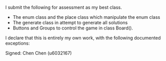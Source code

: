 I submit the following for assessment as my best class.

* The enum class and the place class which manipulate the enum class
* The generate class in attempt to generate all solutions
* Buttons and Groups to control the game in class Board().

I declare that this is entirely my own work, with the following documented exceptions:


Signed: Chen Chen (u6032167)
